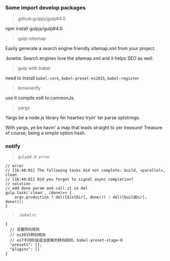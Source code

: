 ### Some import develop packages
> github:gulpjs/gulp#4.0

npm install gulpjs/gulp#4.0

> gulp-sitemap

Easily generate a search engine friendly sitemap.xml from your project.

:bowtie: Search engines love the sitemap.xml and it helps SEO as well.


> gulp with babel

need to install `babel-core`, `babel-preset-es2015`, `babel-register`

> browserify

use it compile es6 to commonJs.

> yargs

Yargs be a node.js library fer hearties tryin' ter parse optstrings.

With yargs, ye be havin' a map that leads straight to yer treasure! Treasure of course, being a simple option hash.



### notify

> `gulp@4.0 error`

```
// error
// [16:48:01] The following tasks did not complete: build, <parallel>, clean
// [16:48:01] Did you forget to signal async completion?
// solution
// add done param and call it in del
gulp.task('clean', (done)=> {
    argv.production ? del([distDir], done()) : del([buildDir], done());
}
```

> `.babelrc`


```
{
  // 设置转码规则
  // es2015转码规则
  // es7不同阶段语法提案的转码规则，babel-preset-stage-0
  "presets": [],
  "plugins": []
}
```
